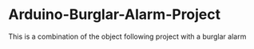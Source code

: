 # Arduino-Burglar-Alarm-Project
This is a combination of the object following project with a burglar alarm
